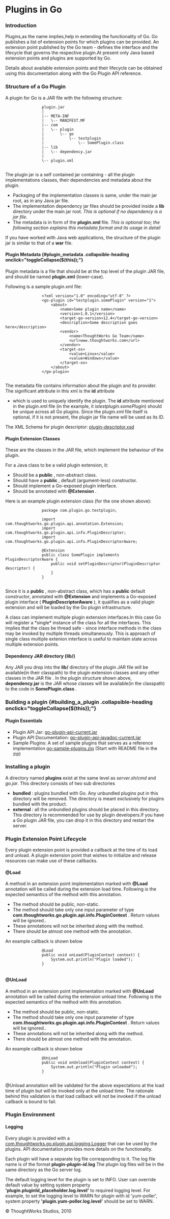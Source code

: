 
 

Plugins in Go<!-- {.collapsible-heading onclick="toggleCollapse($(this));"} -->
=============

### Introduction<!-- {.collapsible-heading onclick="toggleCollapse($(this));"} -->

Plugins,as the name implies,help in extending the functionality of Go.
Go publishes a list of extension points for which plugins can be
provided. An extension point published by the Go team - defines the
interface and the lifecycle that governs the respective plugin.At
present only Java based extension points and plugins are supported by
Go.

Details about available extension points and their lifecycle can be
obtained using this documentation along with the Go Plugin API
reference.

### Structure of a Go Plugin<!-- {.collapsible-heading onclick="toggleCollapse($(this));"} -->

A plugin for Go is a JAR file with the following structure:

``` {.code}
                plugin.jar
                |
                |-- META-INF
                |   \-- MANIFEST.MF
                |-- com
                |   \-- plugin
                |       \-- go
                |           \-- testplugin
                |               \-- SomePlugin.class
                |-- lib
                |   \-- dependency.jar
                |
                \-- plugin.xml
        
```

The plugin jar is a self contained jar containing - all the plugin
implementations classes, their dependencies and metadata about the
plugin.

-   Packaging of the implementation classes is same, under the main jar
    root, as in any Java jar file.
-   The implementation dependency jar files should be provided inside a
    **lib** directory under the main jar root. *This is optional if no
    dependency is a jar file.*
-   The metadata is in form of the **plugin.xml** file. *This is
    optional too; the following section explains this metadata format
    and its usage in detail*

If you have worked with Java web applications, the structure of the
plugin jar is similar to that of a **war** file.

#### Plugin Metadata {#plugin_metadata .collapsible-heading onclick="toggleCollapse($(this));"}

Plugin metadata is a file that should be at the top level of the plugin
JAR file, and should be named **plugin.xml** (lower-case).

Following is a sample plugin.xml file:

``` {.code}
                <?xml version="1.0" encoding="utf-8" ?>
                <go-plugin id="testplugin.somePlugin" version="1">
                    <about>
                        <name>Some plugin name</name>
                        <version>1.0.1</version>
                        <target-go-version>12.4</target-go-version>
                        <description>Some description goes here</description>
                        <vendor>
                            <name>ThoughtWorks Go Team</name>
                            <url>www.thoughtworks.com</url>
                        </vendor>
                        <target-os>
                            <value>Linux</value>
                            <value>Windows</value>
                        </target-os>
                    </about>
                </go-plugin>
            
```

The metadata file contains information about the plugin and its
provider. The significant attribute in this xml is the **id** attribute
- which is used to uniquely identify the plugin. The **id** attribute
mentioned in the plugin.xml file (in the example, it
is*testplugin.somePlugin*) should be unique across all Go plugins. Since
the plugin.xml file itself is optional, if it is not present, the plugin
jar file name will be used as its ID.

The XML Schema for plugin descriptor:
[plugin-descriptor.xsd](../resources/plugin-descriptor.xsd)

#### Plugin Extension Classes<!-- {.collapsible-heading onclick="toggleCollapse($(this));"} -->

These are the classes in the JAR file, which implement the behaviour of
the plugin.

For a Java class to be a valid plugin extension, it:

-   Should be a **public** , non-abstract class.
-   Should have a **public** , default (argument-less) constructor.
-   Should implement a Go-exposed plugin interface.
-   Should be annotated with **@Extension** .

Here is an example plugin extension class (for the one shown above):

``` {.code}
                package com.plugin.go.testplugin;

                import com.thoughtworks.go.plugin.api.annotation.Extension;
                import com.thoughtworks.go.plugin.api.info.PluginDescriptor;
                import com.thoughtworks.go.plugin.api.info.PluginDescriptorAware;

                @Extension
                public class SomePlugin implements PluginDescriptorAware {
                    public void setPluginDescriptor(PluginDescriptor descriptor) {
                    }
                }
            
```

Since it is a **public** , non-abstract class, which has a **public**
default constructor, annotated with **@Extension** and implements a
Go-exposed plugin interface ( **PluginDescriptorAware** ), it qualifies
as a valid plugin extension and will be loaded by the Go plugin
infrastructure.

A class can implement multiple plugin extension interfaces.In this case
Go will register a \*single\* instance of the class for all the
interfaces. This implies that the class be thread safe - since interface
methods in the class may be invoked by multiple threads simultaneously.
This is approach of single class multiple extenion interface is useful
to maintain state across multiple extension points.

#### Dependency JAR directory (lib/)<!-- {.collapsible-heading onclick="toggleCollapse($(this));"} -->

Any JAR you drop into the **lib/** directory of the plugin JAR file will
be available(in their classpath) to the plugin extension classes and any
other classes in the JAR file . In the plugin structure shown above,
**dependency.jar** is the JAR whose classes will be available(in the
classpath) to the code in **SomePlugin.class** .

### Building a plugin {#building_a_plugin .collapsible-heading onclick="toggleCollapse($(this));"}

#### Plugin Essentials<!-- {.collapsible-heading onclick="toggleCollapse($(this));"} -->

-   Plugin API Jar:
    [go-plugin-api-current.jar](../resources/go-plugin-api-current.jar)
-   Plugin API Documentation:
    [go-plugin-api-javadoc-current.jar](../resources/go-plugin-api-javadoc-current.jar)
-   Sample Plugins: A set of sample plugins that serves as a reference
    implementation
    [go-sample-plugins.zip](../resources/go-sample-plugins.zip) (Start with
    README file in the zip)

### Installing a plugin<!-- {.collapsible-heading onclick="toggleCollapse($(this));"} -->

A directory named **plugins** exist at the same level as *server.sh/cmd*
and *go.jar*. This directory consists of two sub directories

-   **bundled** : plugins bundled with Go. Any unbundled plugins put in
    this directory will be removed. The directory is meant exclusively
    for plugins bundled with the product.
-   **external** : all the unbundled plugins should be placed in this
    directory. This directory is recommended for use by plugin
    developers.If you have a Go plugin JAR file, you can drop it in this
    directory and restart the server.

### Plugin Extension Point Lifecycle<!-- {.collapsible-heading onclick="toggleCollapse($(this));"} -->

Every plugin extension point is provided a callback at the time of its
load and unload. A plugin extension point that wishes to initialize and
release resources can make use of these callbacks.

#### @Load<!-- {.collapsible-heading onclick="toggleCollapse($(this));"} -->

A method in an extension point implementation marked with **@Load**
annotation will be called during the extension load time. Following is
the expected semantics of the method with this annotation.

-   The method should be public, non-static.
-   The method should take only one input parameter of type
    **com.thoughtworks.go.plugin.api.info.PluginContext** . Return
    values will be ignored..
-   These annotations will not be inherited along with the method.
-   There should be atmost one method with the annotation.

An example callback is shown below

``` {.code}
                @Load
                public void onLoad(PluginContext context) {
                    System.out.println("Plugin loaded");
                }
            
```

#### @UnLoad<!-- {.collapsible-heading onclick="toggleCollapse($(this));"} -->

A method in an extension point implementation marked with **@UnLoad**
annotation will be called during the extension unload time. Following is
the expected semantics of the method with this annotation.

-   The method should be public, non-static.
-   The method should take only one input parameter of type
    **com.thoughtworks.go.plugin.api.info.PluginContext** . Return
    values will be ignored..
-   These annotations will not be inherited along with the method.
-   There should be atmost one method with the annotation.

An example callback is shown below

``` {.code}
                @UnLoad
                public void onUnload(PluginContext context) {
                    System.out.println("Plugin unloaded");
                }
            
```

@Unload annotation will be validated for the above expectations at the
load time of plugin but will be invoked only at the unload time. The
rationale behind this validation is that load callback will not be
invoked if the unload callback is bound to fail.

### Plugin Environment<!-- {.collapsible-heading onclick="toggleCollapse($(this));"} -->

#### Logging<!-- {.collapsible-heading onclick="toggleCollapse($(this));"} -->

Every plugin is provided with a
[com.thoughtworks.go.plugin.api.logging.Logger](../resources/javadoc/com/thoughtworks/go/plugin/api/logging/Logger.html)
that can be used by the plugins. API documentation provides more details
on the functionality.

Each plugin will have a separate log file corresponding to it. The log
file name is of the format **plugin-*plugin-id*.log** The plugin log
files will be in the same directory as the Go server log.

The default logging level for the plugin is set to INFO. User can
override default value by setting system property
**'plugin.pluginId\_placeholder.log.level'** to required logging level.
For example, to set the logging level to WARN for plugin with id
'yum-poller', system property **'plugin.yum-poller.log.level'** should
be set to WARN.





© ThoughtWorks Studios, 2010

